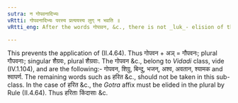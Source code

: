 ```yaml
---
sutra: न गोपवनादिभ्यः
vRtti: गोपवनादिभ्यः परस्य प्रत्ययस्य लुग् न भवति ॥
vRtti_eng: After the words गोपावन, &c., there is not _luk_- elision of the _Gotra_ affix, when the word takes the plural.

---
```

This prevents the application of (II.4.64). Thus गोपवन + अञ् = गौपवनः; plural गौपवनाः; singular शैग्रवः, plural शैग्रवाः. The गोपवन &c., belong to _Vidadi_ class, vide (IV.1.104), and are the following:- गोपवन, शिग्रु, बिन्दु, भजन्, अश्व, अवतान, श्यामक and श्वापर्ण. The remaining words such as हरित &c., should not be taken in this sub-class. In the case of हरित &c., the _Gotra_ affix must be elided in the plural by Rule (II.4.64). Thus हरिताः किंदासाः &c.